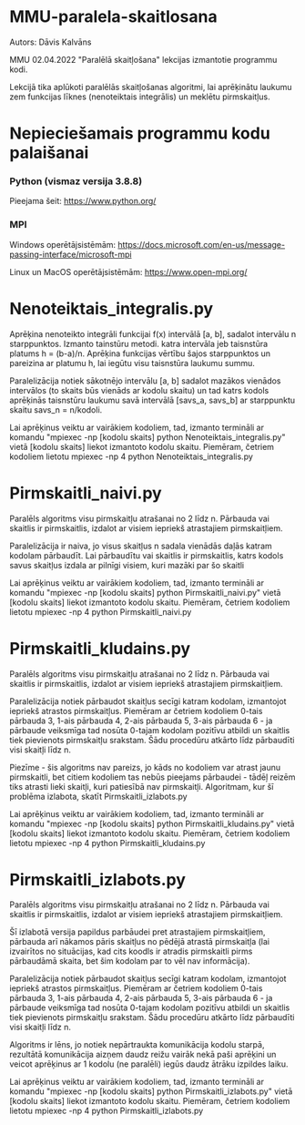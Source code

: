# MMU-paralela-skaitlosana

Autors: Dāvis Kalvāns

MMU 02.04.2022 "Paralēlā skaitļošana" lekcijas izmantotie programmu kodi.

Lekcijā tika aplūkoti paralēlās skaitļošanas algoritmi, lai aprēķinātu laukumu zem funkcijas līknes (nenoteiktais integrālis) un meklētu pirmskaitļus.

# Nepieciešamais programmu kodu palaišanai

### Python (vismaz versija 3.8.8)
Pieejama šeit: https://www.python.org/

### MPI
Windows operētājsistēmām: https://docs.microsoft.com/en-us/message-passing-interface/microsoft-mpi

Linux un MacOS operētājsistēmām: https://www.open-mpi.org/

# Nenoteiktais_integralis.py

Aprēķina nenoteikto integrāli funkcijai f(x) intervālā [a, b], sadalot intervālu n starppunktos.
Izmanto tainstūru metodi. katra intervāla jeb taisnstūra platums h = (b-a)/n.
Aprēķina funkcijas vērtību šajos starppunktos un pareizina ar platumu h, lai iegūtu
visu taisnstūra laukumu summu.

Paralelizācija notiek sākotnējo intervālu [a, b] sadalot mazākos vienādos intervālos
(to skaits būs vienāds ar kodolu skaitu) un tad katrs kodols aprēķinās
taisnstūru laukumu savā intervālā [savs_a, savs_b] ar starppunktu skaitu savs_n = n/kodoli.

Lai aprēķinus veiktu ar vairākiem kodoliem, tad, izmanto termināli ar komandu
"mpiexec -np [kodolu skaits] python Nenoteiktais_integralis.py"
vietā [kodolu skaits] liekot izmantoto kodolu skaitu.
Piemēram, četriem kodoliem lietotu mpiexec -np 4 python Nenoteiktais_integralis.py

# Pirmskaitli_naivi.py

Paralēls algoritms visu pirmskaitļu atrašanai no 2 līdz n.
Pārbauda vai skaitlis ir pirmskaitlis, izdalot ar visiem iepriekš
atrastajiem pirmskaitļiem.

Paralelizācija ir naiva, jo visus skaitļus n sadala vienādās daļās
katram kodolam pārbaudīt.
Lai pārbaudītu vai skaitlis ir pirmskaitlis, katrs kodols savus skaitļus 
izdala ar pilnīgi visiem, kuri mazāki par šo skaitli

Lai aprēķinus veiktu ar vairākiem kodoliem, tad, izmanto termināli ar komandu
"mpiexec -np [kodolu skaits] python Pirmskaitli_naivi.py"
vietā [kodolu skaits] liekot izmantoto kodolu skaitu.
Piemēram, četriem kodoliem lietotu mpiexec -np 4 python Pirmskaitli_naivi.py

# Pirmskaitli_kludains.py

Paralēls algoritms visu pirmskaitļu atrašanai no 2 līdz n.
Pārbauda vai skaitlis ir pirmskaitlis, izdalot ar visiem iepriekš
atrastajiem pirmskaitļiem.

Paralelizācija notiek pārbaudot skaitļus secīgi katram kodolam, 
izmantojot iepriekš atrastos pirmskaitļus.
Piemēram ar četriem kodoliem 0-tais pārbauda 3, 1-ais pārbauda 4,
2-ais pārbauda 5, 3-ais pārbauda 6 - ja pārbaude veiksmīga tad nosūta 0-tajam kodolam
pozitīvu atbildi un skaitlis tiek pievienots pirmskaitļu srakstam.
Šādu procedūru atkārto līdz pārbaudīti visi skaitļi līdz n.

Piezīme - šis algoritms nav pareizs, jo kāds no kodoliem var atrast jaunu
pirmskaitli, bet citiem kodoliem tas nebūs pieejams pārbaudei - tādēļ
reizēm tiks atrasti lieki skaitļi, kuri patiesībā nav pirmskaitļi.
Algoritmam, kur šī problēma izlabota, skatīt Pirmskaitli_izlabots.py

Lai aprēķinus veiktu ar vairākiem kodoliem, tad, izmanto termināli ar komandu
"mpiexec -np [kodolu skaits] python Pirmskaitli_kludains.py"
vietā [kodolu skaits] liekot izmantoto kodolu skaitu.
Piemēram, četriem kodoliem lietotu mpiexec -np 4 python Pirmskaitli_kludains.py

# Pirmskaitli_izlabots.py

Paralēls algoritms visu pirmskaitļu atrašanai no 2 līdz n.
Pārbauda vai skaitlis ir pirmskaitlis, izdalot ar visiem iepriekš
atrastajiem pirmskaitļiem.

Šī izlabotā versija papildus parbāudei pret atrastajiem pirmskaitļiem,
pārbauda arī nākamos pāris skaitļus no pēdējā atrastā pirmskaitļa (lai izvairītos
no situācijas, kad cits koodls ir atradis pirmskaitli pirms pārbaudāmā skaita, bet
šim kodolam par to vēl nav informācija).

Paralelizācija notiek pārbaudot skaitļus secīgi katram kodolam, 
izmantojot iepriekš atrastos pirmskaitļus.
Piemēram ar četriem kodoliem 0-tais pārbauda 3, 1-ais pārbauda 4,
2-ais pārbauda 5, 3-ais pārbauda 6 - ja pārbaude veiksmīga tad nosūta 0-tajam kodolam
pozitīvu atbildi un skaitlis tiek pievienots pirmskaitļu srakstam.
Šādu procedūru atkārto līdz pārbaudīti visi skaitļi līdz n.

Algoritms ir lēns, jo notiek nepārtraukta komunikācija kodolu starpā,
rezultātā komunikācija aizņem daudz reižu vairāk nekā paši aprēķini un
veicot aprēķinus ar 1 kodolu (ne paralēli) iegūs daudz ātrāku izpildes laiku.

Lai aprēķinus veiktu ar vairākiem kodoliem, tad, izmanto termināli ar komandu
"mpiexec -np [kodolu skaits] python Pirmskaitli_izlabots.py"
vietā [kodolu skaits] liekot izmantoto kodolu skaitu.
Piemēram, četriem kodoliem lietotu mpiexec -np 4 python Pirmskaitli_izlabots.py
